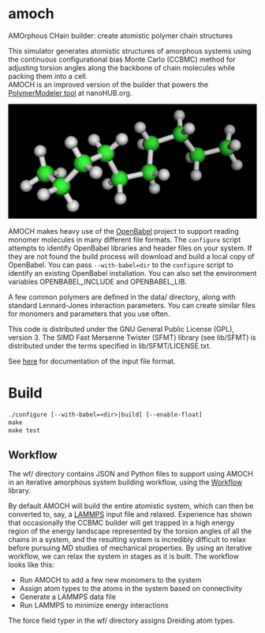 # amoch
AMOrphous CHain builder: create atomistic polymer chain structures

This simulator generates atomistic structures of amorphous systems using the
continuous configurational bias Monte Carlo (CCBMC) method for adjusting torsion
angles along the backbone of chain molecules while packing them into a cell.  
AMOCH is an improved version of the builder that powers the 
[PolymerModeler tool](https://nanohub.org/tools/polymod) at nanoHUB.org.

![chain](doc/chain.png)

AMOCH makes heavy use of the [OpenBabel](https://github.com/openbabel/openbabel)
project to support reading monomer molecules in many different file formats.
The `configure` script attempts to identify OpenBabel libraries and header 
files on your system.  If they are not found the build process will download
and build a local copy of OpenBabel.  You can pass `--with-babel=dir` to the
`configure` script to identify an existing OpenBabel installation.  You can 
also set the environment variables OPENBABEL\_INCLUDE and OPENBABEL\_LIB.

A few common polymers are defined in the data/ directory, along with standard
Lennard-Jones interaction parameters.  You can create similar files for monomers
and parameters that you use often.

This code is distributed under the GNU General Public License (GPL), version 3.
The SIMD Fast Mersenne Twister (SFMT) library (see lib/SFMT) is distributed 
under the terms specified in lib/SFMT/LICENSE.txt.

See [here](doc/input) for documentation of the input file format.

# Build
```
./configure [--with-babel=<dir>|build] [--enable-float]
make
make test
```

## Workflow
The wf/ directory contains JSON and Python files to support using AMOCH in an
iterative amorphous system building workflow, using the 
[Workflow](https://github.com/bhaley/workflow) library.  

By default AMOCH will build the entire atomistic system, which can then be
converted to, say, a [LAMMPS](https://lammps.sandia.gov) input file and relaxed.
Experience has shown that occasionally the CCBMC builder will get trapped in a 
high energy region of the energy landscape represented by the torsion angles of
all the chains in a system, and the resulting system is incredibly difficult to
relax before pursuing MD studies of mechanical properties.
By using an iterative workflow, we can relax the system in stages as it is 
built.  The workflow looks like this:

* Run AMOCH to add a few new monomers to the system
* Assign atom types to the atoms in the system based on connectivity
* Generate a LAMMPS data file
* Run LAMMPS to minimize energy interactions

The force field typer in the wf/ directory assigns Dreiding atom types.
